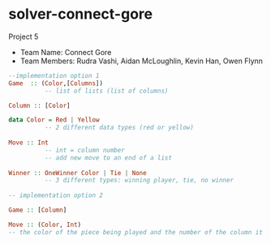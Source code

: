 # solver-connect-gore
Project 5
* Team Name: Connect Gore
* Team Members: Rudra Vashi, Aidan McLoughlin, Kevin Han, Owen Flynn


```Haskell
--implementation option 1
Game  :: (Color,[Columns])
          -- list of lists (list of columns)

Column :: [Color]

data Color = Red | Yellow
          -- 2 different data types (red or yellow)
          
Move :: Int
          -- int = column number
          -- add new move to an end of a list
          
Winner :: OneWinner Color | Tie | None
          -- 3 different types: winning player, tie, no winner
          
-- implementation option 2

Game :: [Column]

Move :: (Color, Int)
-- the color of the piece being played and the number of the column it's being played in

```
